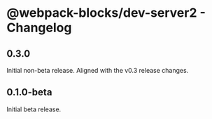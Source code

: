 # @webpack-blocks/dev-server2 - Changelog

## 0.3.0

Initial non-beta release. Aligned with the v0.3 release changes.

## 0.1.0-beta

Initial beta release.
